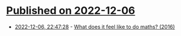# [Published on 2022-12-06](index.md)

* [2022-12-06, 22:47:28](https://news.ycombinator.com/item?id=33888189) - [What does it feel like to do maths? (2016)](https://plus.maths.org/content/andrew-wiles-what-does-if-feel-do-maths)
